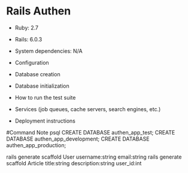 # Rails Authen

* Ruby: 2.7
* Rails: 6.0.3 
* System dependencies: N/A
* Configuration
* Database creation

* Database initialization

* How to run the test suite

* Services (job queues, cache servers, search engines, etc.)

* Deployment instructions


#Command Note
psql
CREATE DATABASE authen_app_test;
CREATE DATABASE authen_app_development;
CREATE DATABASE authen_app_production;

rails generate scaffold User username:string email:string
rails generate scaffold Article title:string description:string user_id:int
